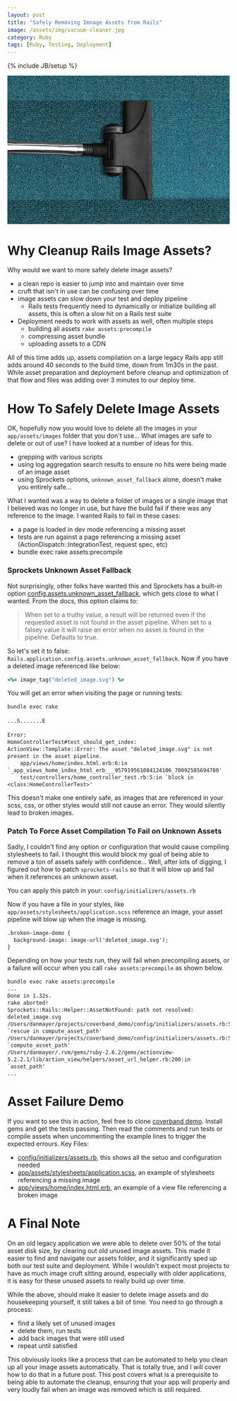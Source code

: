 ```yaml
---
layout: post
title: "Safely Removing Imnage Assets from Rails"
image: /assets/img/vacuum-cleaner.jpg
category: Ruby
tags: [Ruby, Testing, Deployment]
---
```

{% include JB/setup %}

![Bugs](/assets/img/vacuum-cleaner.jpg)

# Why Cleanup Rails Image Assets?

Why would we want to more safely delete image assets?

* a clean repo is easier to jump into and maintain over time
* cruft that isn't in use can be confusing over time
* image assets can slow down your test and deploy pipeline
  * Rails tests frequently need to dynamically or initialize building all assets, this is often a slow hit on a Rails test suite
* Deployment needs to work with assets as well, often multiple steps
  * building all assets `rake assets:precompile`
  * compressing asset bundle
  * uploading assets to a CDN

All of this time adds up, assets compilation on a large legacy Rails app still adds around 40 seconds to the build time, down from 1m30s in the past. While asset preparation and deployment before cleanup and optimization of that flow and files was adding over 3 minutes to our deploy time.

# How To Safely Delete Image Assets

OK, hopefully now you would love to delete all the images in your `app/assets/images` folder that you don't use... What images are safe to delete or out of use? I have looked at a number of ideas for this.

* grepping with various scripts
* using log aggregation search results to ensure no hits were being made of an image asset
* using Sprockets options, `unknown_asset_fallback` alone, doesn't make you entirely safe...

What I wanted was a way to delete a folder of images or a single image that I believed was no longer in use, but have the build fail if there was any reference to the image. I wanted Rails to fail in these cases:


* a page is loaded in dev mode referencing a missing asset
* tests are run against a page referencing a missing asset (ActionDispatch::IntegrationTest, request spec, etc)
* bundle exec rake assets:precompile

### Sprockets Unknown Asset Fallback

Not surprisingly, other folks have wanted this and Sprockets has a built-in option [config.assets.unknown_asset_fallback](https://github.com/rails/sprockets-rails#initializer-options), which gets close to what I wanted. From the docs, this option claims to:

> When set to a truthy value, a result will be returned even if the requested asset is not found in the asset pipeline. When set to a falsey value it will raise an error when no asset is found in the pipeline. Defaults to true.

So let's set it to false: `Rails.application.config.assets.unknown_asset_fallback`. Now if you have a deleted image referenced like below:

```ruby
<%= image_tag("deleted_image.svg") %>
```

You will get an error when visiting the page or running tests:

```shell
bundle exec rake

...S.......E

Error:
HomeControllerTest#test_should_get_index:
ActionView::Template::Error: The asset "deleted_image.svg" is not present in the asset pipeline.
    app/views/home/index.html.erb:6:in `_app_views_home_index_html_erb___957919561084124106_70092585694780'
    test/controllers/home_controller_test.rb:5:in `block in <class:HomeControllerTest>'
```

This doesn't make one entirely safe, as images that are referenced in your scss, css, or other styles would still not cause an error. They would silently lead to broken images.

### Patch To Force Asset Compilation To Fail on Unknown Assets

Sadly, I couldn't find any option or configuration that would cause compiling stylesheets to fail. I thought this would block my goal of being able to remove a ton of assets safely with confidence... Well, after lots of digging, I figured out how to patch `sprockets-rails` so that it will blow up and fail when it references an unknown asset.

You can apply this patch in your: `config/initializers/assets.rb`

<script src="https://gist.github.com/danmayer/96ec7c37d1a775e021deea88fd804429.js"></script>

Now if you have a file in your styles, like `app/assets/stylesheets/application.scss` reference an image, your asset pipeline will blow up when the image is missing.

```
.broken-image-demo {
  background-image: image-url('deleted_image.svg');
}
```

Depending on how your tests run, they will fail when precompiling assets, or a failure will occur when you call `rake assets:precompile` as shown below.

```
bundle exec rake assets:precompile
...
Done in 1.32s.
rake aborted!
Sprockets::Rails::Helper::AssetNotFound: path not resolved: deleted_image.svg
/Users/danmayer/projects/coverband_demo/config/initializers/assets.rb:56:in `rescue in compute_asset_path'
/Users/danmayer/projects/coverband_demo/config/initializers/assets.rb:51:in `compute_asset_path'
/Users/danmayer/.rvm/gems/ruby-2.6.2/gems/actionview-5.2.2.1/lib/action_view/helpers/asset_url_helper.rb:200:in `asset_path'
...
```

# Asset Failure Demo

If you want to see this in action, feel free to clone [coverband demo](https://github.com/danmayer/coverband_demo). Install gems and get the tests passing. Then read the comments and run tests or compile assets when uncommenting the example lines to trigger the expected errours. Key Files:

* [config/initializers/assets.rb](https://github.com/danmayer/coverband_demo/blob/master/config/initializers/assets.rb), this shows all the setuo and configuration needed
* [app/assets/stylesheets/application.scss](https://github.com/danmayer/coverband_demo/blob/master/app/assets/stylesheets/application.scss#L35), an example of stylesheets referencing a missing image
* [app/views/home/index.html.erb](https://github.com/danmayer/coverband_demo/blob/master/app/views/home/index.html.erb#L6), an example of a view file referencing a broken image


# A Final Note

On an old legacy application we were able to delete over 50% of the total asset disk size, by clearing out old unused image assets. This made it easier to find and navigate our assets folder, and it significantly sped up both our test suite and deployment. While I wouldn't expect most projects to have as much image cruft sitting around, especially with older applications, it is easy for these unused assets to really build up over time.

While the above, should make it easier to delete image assets and do housekeeping yourself, it still takes a bit of time. You need to go through a process:

* find a likely set of unused images
* delete them, run tests
* add back images that were still used
* repeat until satisfied

This obviously looks like a process that can be automated to help you clean up all your image assets automatically. That is totally true, and I will cover how to do that in a future post. This post covers what is a prerequisite to being able to automate the cleanup, ensuring that your app will properly and very loudly fail when an image was removed which is still required.